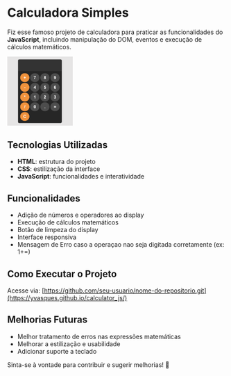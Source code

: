 # Calculadora Simples

Fiz esse famoso projeto de calculadora para praticar as funcionalidades do **JavaScript**, incluindo manipulação do DOM, eventos e execução de cálculos matemáticos.

<img src="./assets/images/calculator.png" width="30%">

## Tecnologias Utilizadas

- **HTML**: estrutura do projeto
- **CSS**: estilização da interface
- **JavaScript**: funcionalidades e interatividade

## Funcionalidades

- Adição de números e operadores ao display
- Execução de cálculos matemáticos
- Botão de limpeza do display
- Interface responsiva
- Mensagem de Erro caso a operaçao nao seja digitada corretamente (ex: 1+=)

## Como Executar o Projeto

   Acesse via: [https://github.com/seu-usuario/nome-do-repositorio.git](https://yvasques.github.io/calculator_js/)

## Melhorias Futuras

- Melhor tratamento de erros nas expressões matemáticas
- Melhorar a estilização e usabilidade
- Adicionar suporte a teclado

Sinta-se à vontade para contribuir e sugerir melhorias! 🚀

